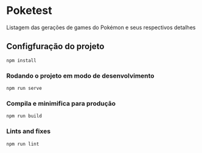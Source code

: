 # Poketest
Listagem das gerações de games do Pokémon e seus respectivos detalhes
## Configfuração do projeto
```
npm install
```

### Rodando o projeto em modo de desenvolvimento
```
npm run serve
```

### Compila e minimifica para produção
```
npm run build
```

### Lints and fixes
```
npm run lint
```

